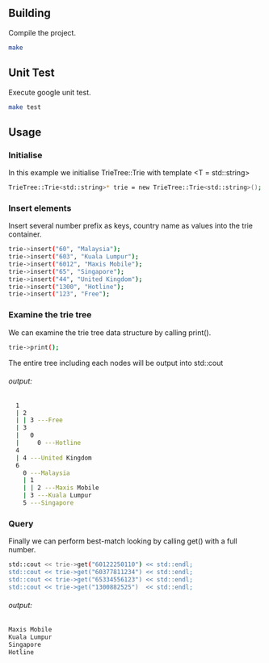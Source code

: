 ## Building
Compile the project. 
```bash
make
```

## Unit Test
Execute google unit test.
```bash
make test
```

## Usage

### Initialise
In this example we initialise TrieTree::Trie with template <T = std::string>
```bash
TrieTree::Trie<std::string>* trie = new TrieTree::Trie<std::string>();
```

### Insert elements
Insert several number prefix as keys, country name as values into the trie container.
```bash
trie->insert("60", "Malaysia");
trie->insert("603", "Kuala Lumpur");
trie->insert("6012", "Maxis Mobile");
trie->insert("65", "Singapore");
trie->insert("44", "United Kingdom");
trie->insert("1300", "Hotline");
trie->insert("123", "Free");
```

### Examine the trie tree
We can examine the trie tree data structure by calling print().
```bash
trie->print();
```
The entire tree including each nodes will be output into std::cout 
###### output:
```bash
  1
  | 2
  | | 3 ---Free
  | 3
  |   0
  |     0 ---Hotline
  4
  | 4 ---United Kingdom
  6
    0 ---Malaysia
    | 1
    | | 2 ---Maxis Mobile
    | 3 ---Kuala Lumpur
    5 ---Singapore
```

### Query
Finally we can perform best-match looking by calling get() with a full number.
```bash
std::cout << trie->get("60122250110") << std::endl;
std::cout << trie->get("60377811234") << std::endl;
std::cout << trie->get("65334556123") << std::endl;
std::cout << trie->get("1300882525")  << std::endl;
```

###### output:
```bash
Maxis Mobile
Kuala Lumpur
Singapore
Hotline
```

